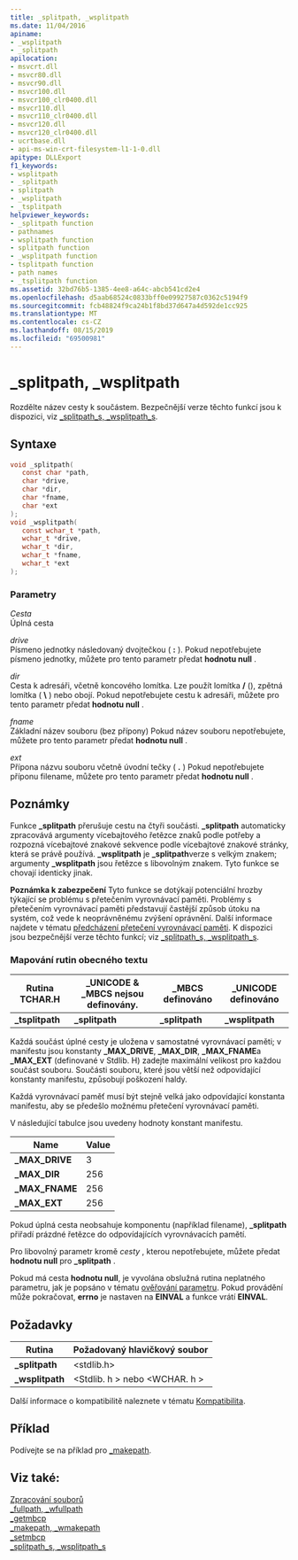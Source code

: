 ```yaml
---
title: _splitpath, _wsplitpath
ms.date: 11/04/2016
apiname:
- _wsplitpath
- _splitpath
apilocation:
- msvcrt.dll
- msvcr80.dll
- msvcr90.dll
- msvcr100.dll
- msvcr100_clr0400.dll
- msvcr110.dll
- msvcr110_clr0400.dll
- msvcr120.dll
- msvcr120_clr0400.dll
- ucrtbase.dll
- api-ms-win-crt-filesystem-l1-1-0.dll
apitype: DLLExport
f1_keywords:
- wsplitpath
- _splitpath
- splitpath
- _wsplitpath
- _tsplitpath
helpviewer_keywords:
- _splitpath function
- pathnames
- wsplitpath function
- splitpath function
- _wsplitpath function
- tsplitpath function
- path names
- _tsplitpath function
ms.assetid: 32bd76b5-1385-4ee8-a64c-abcb541cd2e4
ms.openlocfilehash: d5aab68524c0833bff0e09927587c0362c5194f9
ms.sourcegitcommit: fcb48824f9ca24b1f8bd37d647a4d592de1cc925
ms.translationtype: MT
ms.contentlocale: cs-CZ
ms.lasthandoff: 08/15/2019
ms.locfileid: "69500981"
---
```

# <a name="_splitpath-_wsplitpath"></a>_splitpath, _wsplitpath

Rozdělte název cesty k součástem. Bezpečnější verze těchto funkcí jsou k dispozici, viz [_splitpath_s, _wsplitpath_s](splitpath-s-wsplitpath-s.md).

## <a name="syntax"></a>Syntaxe

```C
void _splitpath(
   const char *path,
   char *drive,
   char *dir,
   char *fname,
   char *ext
);
void _wsplitpath(
   const wchar_t *path,
   wchar_t *drive,
   wchar_t *dir,
   wchar_t *fname,
   wchar_t *ext
);
```

### <a name="parameters"></a>Parametry

*Cesta*<br/>
Úplná cesta

*drive*<br/>
Písmeno jednotky následovaný dvojtečkou ( **:** ). Pokud nepotřebujete písmeno jednotky, můžete pro tento parametr předat **hodnotu null** .

*dir*<br/>
Cesta k adresáři, včetně koncového lomítka. Lze použít lomítka **/** (), zpětná lomítka ( **\\** ) nebo obojí. Pokud nepotřebujete cestu k adresáři, můžete pro tento parametr předat **hodnotu null** .

*fname*<br/>
Základní název souboru (bez přípony) Pokud název souboru nepotřebujete, můžete pro tento parametr předat **hodnotu null** .

*ext*<br/>
Přípona názvu souboru včetně úvodní tečky ( **.** ) Pokud nepotřebujete příponu filename, můžete pro tento parametr předat **hodnotu null** .

## <a name="remarks"></a>Poznámky

Funkce **_splitpath** přerušuje cestu na čtyři součásti. **_splitpath** automaticky zpracovává argumenty vícebajtového řetězce znaků podle potřeby a rozpozná vícebajtové znakové sekvence podle vícebajtové znakové stránky, která se právě používá. **_wsplitpath** je **_splitpath**verze s velkým znakem; argumenty **_wsplitpath** jsou řetězce s libovolným znakem. Tyto funkce se chovají identicky jinak.

**Poznámka k zabezpečení** Tyto funkce se dotýkají potenciální hrozby týkající se problému s přetečením vyrovnávací paměti. Problémy s přetečením vyrovnávací paměti představují častější způsob útoku na systém, což vede k neoprávněnému zvýšení oprávnění. Další informace najdete v tématu [předcházení přetečení vyrovnávací paměti](/windows/win32/SecBP/avoiding-buffer-overruns). K dispozici jsou bezpečnější verze těchto funkcí; viz [_splitpath_s, _wsplitpath_s](splitpath-s-wsplitpath-s.md).

### <a name="generic-text-routine-mappings"></a>Mapování rutin obecného textu

|Rutina TCHAR.H|_UNICODE & _MBCS nejsou definovány.|_MBCS definováno|_UNICODE definováno|
|---------------------|------------------------------------|--------------------|-----------------------|
|**_tsplitpath**|**_splitpath**|**_splitpath**|**_wsplitpath**|

Každá součást úplné cesty je uložena v samostatné vyrovnávací paměti; v manifestu jsou konstanty **_MAX_DRIVE**, **_MAX_DIR**, **_MAX_FNAME**a **_MAX_EXT** (definované v Stdlib. H) zadejte maximální velikost pro každou součást souboru. Součásti souboru, které jsou větší než odpovídající konstanty manifestu, způsobují poškození haldy.

Každá vyrovnávací paměť musí být stejně velká jako odpovídající konstanta manifestu, aby se předešlo možnému přetečení vyrovnávací paměti.

V následující tabulce jsou uvedeny hodnoty konstant manifestu.

|Name|Value|
|----------|-----------|
|**_MAX_DRIVE**|3|
|**_MAX_DIR**|256|
|**_MAX_FNAME**|256|
|**_MAX_EXT**|256|

Pokud úplná cesta neobsahuje komponentu (například filename), **_splitpath** přiřadí prázdné řetězce do odpovídajících vyrovnávacích pamětí.

Pro libovolný parametr kromě *cesty* , kterou nepotřebujete, můžete předat **hodnotu null** pro **_splitpath** .

Pokud má cesta **hodnotu null**, je vyvolána obslužná rutina neplatného parametru, jak je popsáno v tématu [ověřování parametru](../../c-runtime-library/parameter-validation.md). Pokud provádění může pokračovat, **errno** je nastaven na **EINVAL** a funkce vrátí **EINVAL**.

## <a name="requirements"></a>Požadavky

|Rutina|Požadovaný hlavičkový soubor|
|-------------|---------------------|
|**_splitpath**|\<stdlib.h>|
|**_wsplitpath**|\<Stdlib. h > nebo \<WCHAR. h >|

Další informace o kompatibilitě naleznete v tématu [Kompatibilita](../../c-runtime-library/compatibility.md).

## <a name="example"></a>Příklad

Podívejte se na příklad pro [_makepath](makepath-wmakepath.md).

## <a name="see-also"></a>Viz také:

[Zpracování souborů](../../c-runtime-library/file-handling.md)<br/>
[_fullpath, _wfullpath](fullpath-wfullpath.md)<br/>
[_getmbcp](getmbcp.md)<br/>
[_makepath, _wmakepath](makepath-wmakepath.md)<br/>
[_setmbcp](setmbcp.md)<br/>
[_splitpath_s, _wsplitpath_s](splitpath-s-wsplitpath-s.md)<br/>
